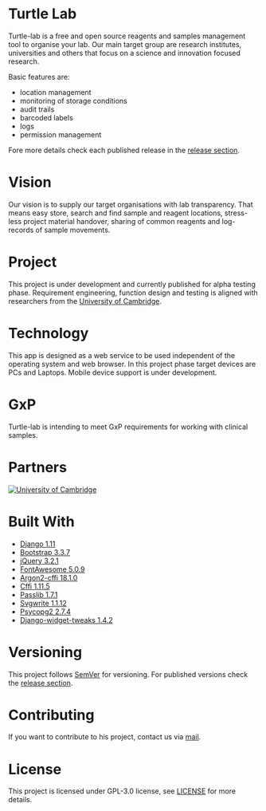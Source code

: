 # Turtle Lab
Turtle-lab is a free and open source reagents and samples management tool to organise your lab. 
Our main target group are research institutes, universities and others that focus on a science and innovation focused research. 

Basic features are:

- location management
- monitoring of storage conditions
- audit trails 
- barcoded labels 
- logs
- permission management 

Fore more details check each published release in the [release section](https://github.com/enricoba/turtle-lab/releases).

# Vision
Our vision is to supply our target organisations with lab transparency. That means easy store, search and
find sample and reagent locations, stress-less project material handover, sharing of common 
reagents and log-records of sample movements. 

# Project 
This project is under development and currently published for alpha testing phase. 
Requirement engineering, function design and testing is aligned with researchers from 
the [University of Cambridge](https://www.path.cam.ac.uk/).  

# Technology
This app is designed as a web service to be used independent of the operating system and web browser. 
In this project phase target devices are PCs and Laptops. Mobile device support is under development.

# GxP
Turtle-lab is intending to meet GxP requirements for working with clinical samples.  

# Partners
[![University of Cambridge](https://commons.wikimedia.org/wiki/File:Cambridge_University_Crest.svg)](https://www.path.cam.ac.uk/)

# Built With
* [Django 1.11](https://www.djangoproject.com/)
* [Bootstrap 3.3.7](https://getbootstrap.com/docs/3.3/)
* [jQuery 3.2.1](https://jquery.com/)
* [FontAwesome 5.0.9](https://fontawesome.com/)
* [Argon2-cffi 18.1.0](https://argon2-cffi.readthedocs.io/en/stable/)
* [Cffi 1.11.5](https://cffi.readthedocs.io/en/latest/)
* [Passlib 1.7.1](https://passlib.readthedocs.io/en/stable/)
* [Svgwrite 1.1.12](http://svgwrite.readthedocs.io/en/stable/)
* [Psycopg2 2.7.4](http://initd.org/psycopg/docs/)
* [Django-widget-tweaks 1.4.2](https://github.com/jazzband/django-widget-tweaks)

# Versioning
This project follows [SemVer](https://semver.org/) for versioning. 
For published versions check the [release section](https://github.com/enricoba/turtle-lab/releases).

# Contributing 
If you want to contribute to his project, contact us via [mail](mailto:info@turtle-lab.org).

# License 
This project is licensed under GPL-3.0 license, see [LICENSE](LICENSE) for more details.
